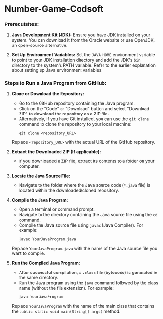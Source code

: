 # Number-Game-Codsoft

### Prerequisites:
1. **Java Development Kit (JDK):** Ensure you have JDK installed on your system. You can download it from the Oracle website or use OpenJDK, an open-source alternative.

2. **Set Up Environment Variables:** Set the `JAVA_HOME` environment variable to point to your JDK installation directory and add the JDK's `bin` directory to the system's PATH variable. Refer to the earlier explanation about setting up Java environment variables.

### Steps to Run a Java Program from GitHub:

1. **Clone or Download the Repository:**
   - Go to the GitHub repository containing the Java program.
   - Click on the "Code" or "Download" button and select "Download ZIP" to download the repository as a ZIP file.
   - Alternatively, if you have Git installed, you can use the `git clone` command to clone the repository to your local machine:
     ```
     git clone <repository_URL>
     ```
   Replace `<repository_URL>` with the actual URL of the GitHub repository.

2. **Extract the Downloaded ZIP (If applicable):**
   - If you downloaded a ZIP file, extract its contents to a folder on your computer.

3. **Locate the Java Source File:**
   - Navigate to the folder where the Java source code (`*.java` file) is located within the downloaded/cloned repository.

4. **Compile the Java Program:**
   - Open a terminal or command prompt.
   - Navigate to the directory containing the Java source file using the `cd` command.
   - Compile the Java source file using `javac` (Java Compiler). For example:
     ```
     javac YourJavaProgram.java
     ```
   Replace `YourJavaProgram.java` with the name of the Java source file you want to compile.

5. **Run the Compiled Java Program:**
   - After successful compilation, a `.class` file (bytecode) is generated in the same directory.
   - Run the Java program using the `java` command followed by the class name (without the file extension). For example:
     ```
     java YourJavaProgram
     ```
   Replace `YourJavaProgram` with the name of the main class that contains the `public static void main(String[] args)` method.
